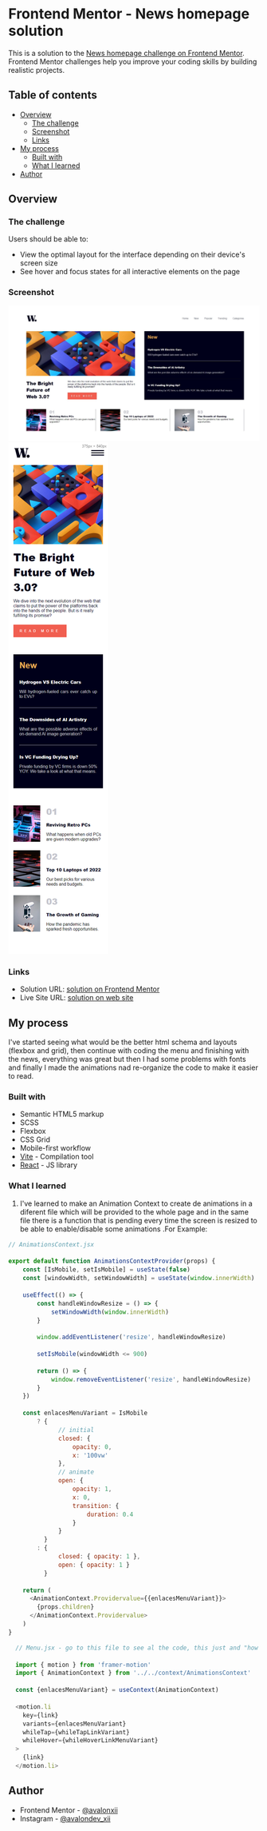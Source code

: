 # Frontend Mentor - News homepage solution

This is a solution to the [News homepage challenge on Frontend Mentor](https://www.frontendmentor.io/challenges/news-homepage-H6SWTa1MFl). Frontend Mentor challenges help you improve your coding skills by building realistic projects.

## Table of contents

-   [Overview](#overview)
    -   [The challenge](#the-challenge)
    -   [Screenshot](#screenshot)
    -   [Links](#links)
-   [My process](#my-process)
    -   [Built with](#built-with)
    -   [What I learned](#what-i-learned)
-   [Author](#author)

## Overview

### The challenge

Users should be able to:

-   View the optimal layout for the interface depending on their device's screen size
-   See hover and focus states for all interactive elements on the page

### Screenshot

![Design preview for my cersion of the News homepage challange](./design/mine/desktop.jpg)
![Design preview for my cersion of the News homepage challange](./design/mine/mobile.png)

### Links

-   Solution URL: [solution on Frontend Mentor](https://www.frontendmentor.io/solutions/news-homepage-con-reactjs-scss-y-framer-motion-JmXzt_ODHn)
-   Live Site URL: [solution on web site](https://practica-newshomepage.web.app)

## My process

I've started seeing what would be the better html schema and layouts (flexbox and grid), then continue with coding the menu and finishing with the news, everything was great but then I had some problems with fonts and finally I made the animations nad re-organize the code to make it easier to read.

### Built with

-   Semantic HTML5 markup
-   SCSS
-   Flexbox
-   CSS Grid
-   Mobile-first workflow
-   [Vite](https://vitejs.dev) - Compilation tool
-   [React](https://reactjs.org/) - JS library

### What I learned

1. I've learned to make an Animation Context to create de animations in a diferent file which will be provided to the whole page and in the same file there is a function that is pending every time the screen is resized to be able to enable/disable some animations .For Example:

```js
// AnimationsContext.jsx

export default function AnimationsContextProvider(props) {
    const [IsMobile, setIsMobile] = useState(false)
    const [windowWidth, setWindowWidth] = useState(window.innerWidth)

    useEffect(() => {
        const handleWindowResize = () => {
            setWindowWidth(window.innerWidth)
        }

        window.addEventListener('resize', handleWindowResize)

        setIsMobile(windowWidth <= 900)

        return () => {
            window.removeEventListener('resize', handleWindowResize)
        }
    })

    const enlacesMenuVariant = IsMobile
        ? {
              // initial
              closed: {
                  opacity: 0,
                  x: '100vw'
              },
              // animate
              open: {
                  opacity: 1,
                  x: 0,
                  transition: {
                      duration: 0.4
                  }
              }
          }
        : {
              closed: { opacity: 1 },
              open: { opacity: 1 }
          }

    return (
      <AnimationContext.Providervalue={{enlacesMenuVariant}}>
        {props.children}
      </AnimationContext.Providervalue>
    )
}
```

```js 
  // Menu.jsx - go to this file to see al the code, this just and "how I use this" example :)

  import { motion } from 'framer-motion'
  import { AnimationContext } from '../../context/AnimationsContext'

  const {enlacesMenuVariant} = useContext(AnimationContext)

  <motion.li
    key={link}
    variants={enlacesMenuVariant}
    whileTap={whileTapLinkVariant}
    whileHover={whileHoverLinkMenuVariant}
  >
    {link}
  </motion.li>

```

## Author

-   Frontend Mentor - [@avalonxii](https://www.frontendmentor.io/profile/avalonxii)
-   Instagram - [@avalondev_xii](https://www.instagram.com/avalondev_xii)
